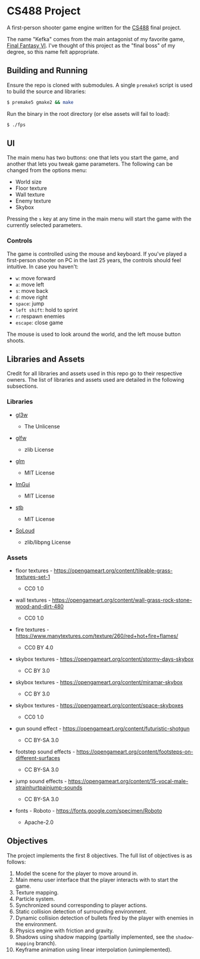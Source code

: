 # CS488 Project
A first-person shooter game engine written for the [CS488](https://student.cs.uwaterloo.ca/~cs488/Winter2023/a5.html) final project.

The name "Kefka" comes from the main antagonist of my favorite game, [Final Fantasy VI](https://en.wikipedia.org/wiki/Final_Fantasy_VI). I've thought of this project as the "final boss" of my degree, so this name felt appropriate.

## Building and Running
Ensure the repo is cloned with submodules. A single `premake5` script is used to build the source and libraries:
```sh
$ premake5 gmake2 && make
```

Run the binary in the root directory (or else assets will fail to load):
```sh
$ ./fps
```

## UI
The main menu has two buttons: one that lets you start the game, and another that lets you tweak game parameters. The following can be changed from the options menu:
- World size
- Floor texture
- Wall texture
- Enemy texture
- Skybox

Pressing the `s` key at any time in the main menu will start the game with the currently selected parameters.

### Controls
The game is controlled using the mouse and keyboard. If you've played a first-person shooter on PC in the last 25 years, the controls should feel intuitive. In case you haven't:
- `w`: move forward
- `a`: move left
- `s`: move back
- `d`: move right
- `space`: jump
- `left shift`: hold to sprint
- `r`: respawn enemies
- `escape`: close game

The mouse is used to look around the world, and the left mouse button shoots.

## Libraries and Assets
Credit for all libraries and assets used in this repo go to their respective owners. The list of libraries and assets used are detailed in the following subsections.

### Libraries
- [gl3w](https://github.com/skaslev/gl3w)
  - The Unlicense

- [glfw](https://github.com/glfw/glfw)
  - zlib License

- [glm](https://github.com/g-truc/glm)
  - MIT License

- [ImGui](https://github.com/ocornut/imgui)
  - MIT License

- [stb](https://github.com/nothings/stb)
  - MIT License

- [SoLoud](https://github.com/jarikomppa/soloud)
  - zlib/libpng License

### Assets
- floor textures - https://opengameart.org/content/tileable-grass-textures-set-1
  - CC0 1.0

- wall textures - https://opengameart.org/content/wall-grass-rock-stone-wood-and-dirt-480
  - CC0 1.0

- fire textures - https://www.manytextures.com/texture/260/red+hot+fire+flames/
  - CC0 BY 4.0

- skybox textures - https://opengameart.org/content/stormy-days-skybox
  - CC BY 3.0

- skybox textures - https://opengameart.org/content/miramar-skybox
  - CC BY 3.0

- skybox textures - https://opengameart.org/content/space-skyboxes
  - CC0 1.0

- gun sound effect - https://opengameart.org/content/futuristic-shotgun
  - CC BY-SA 3.0

- footstep sound effects - https://opengameart.org/content/footsteps-on-different-surfaces
  - CC BY-SA 3.0

- jump sound effects - https://opengameart.org/content/15-vocal-male-strainhurtpainjump-sounds
  - CC BY-SA 3.0

- fonts - Roboto - https://fonts.google.com/specimen/Roboto
  - Apache-2.0

## Objectives
The project implements the first 8 objectives. The full list of objectives is as follows:

1. Model the scene for the player to move around in.
1. Main menu user interface that the player interacts with to start the game.
1. Texture mapping.
1. Particle system.
1. Synchronized sound corresponding to player actions.
1. Static collision detection of surrounding environment.
1. Dynamic collision detection of bullets fired by the player with enemies in the environment.
1. Physics engine with friction and gravity.
1. Shadows using shadow mapping (partially implemented, see the `shadow-mapping` branch).
1. Keyframe animation using linear interpolation (unimplemented).

